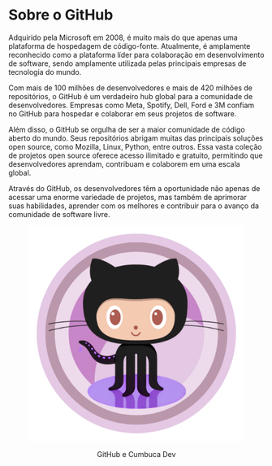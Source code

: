 # Sobre o GitHub

Adquirido pela Microsoft em 2008, é muito mais do que apenas uma plataforma de hospedagem de código-fonte. Atualmente, é amplamente reconhecido como a plataforma líder para colaboração em desenvolvimento de software, sendo amplamente utilizada pelas principais empresas de tecnologia do mundo.

Com mais de 100 milhões de desenvolvedores e mais de 420 milhões de repositórios, o GitHub é um verdadeiro hub global para a comunidade de desenvolvedores. Empresas como Meta, Spotify, Dell, Ford e 3M confiam no GitHub para hospedar e colaborar em seus projetos de software.

Além disso, o GitHub se orgulha de ser a maior comunidade de código aberto do mundo. Seus repositórios abrigam muitas das principais soluções open source, como Mozilla, Linux, Python, entre outros. Essa vasta coleção de projetos open source oferece acesso ilimitado e gratuito, permitindo que desenvolvedores aprendam, contribuam e colaborem em uma escala global.

Através do GitHub, os desenvolvedores têm a oportunidade não apenas de acessar uma enorme variedade de projetos, mas também de aprimorar suas habilidades, aprender com os melhores e contribuir para o avanço da comunidade de software livre.

<div align="center" data-full-width="false">

<figure><img src="../../.gitbook/assets/Githuberson.png" alt=""><figcaption><p>GitHub e Cumbuca Dev</p></figcaption></figure>

</div>
